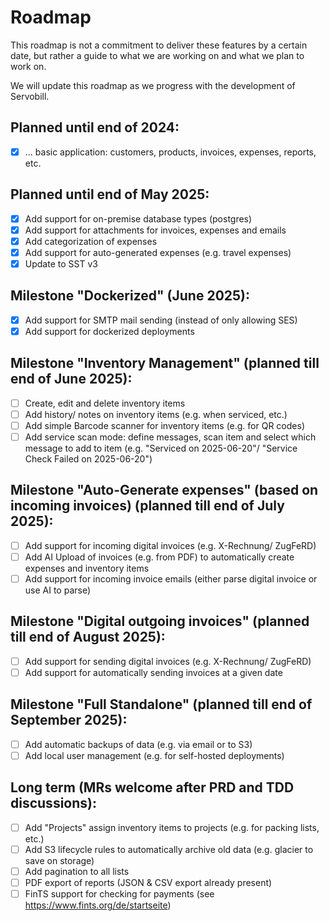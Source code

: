 # Roadmap

This roadmap is not a commitment to deliver these features by a certain date, but rather a guide to what we are working on and what we plan to work on.

We will update this roadmap as we progress with the development of Servobill.

## Planned until end of 2024:
- [X] ... basic application: customers, products, invoices, expenses, reports, etc.

## Planned until end of May 2025:
- [X] Add support for on-premise database types (postgres)
- [X] Add support for attachments for invoices, expenses and emails
- [X] Add categorization of expenses
- [X] Add support for auto-generated expenses (e.g. travel expenses)
- [X] Update to SST v3

## Milestone "Dockerized" (June 2025):
- [X] Add support for SMTP mail sending (instead of only allowing SES)
- [X] Add support for dockerized deployments

## Milestone "Inventory Management" (planned till end of June 2025):
- [ ] Create, edit and delete inventory items
- [ ] Add history/ notes on inventory items (e.g. when serviced, etc.)
- [ ] Add simple Barcode scanner for inventory items (e.g. for QR codes)
- [ ] Add service scan mode: define messages, scan item and select which message to add to item (e.g. "Serviced on 2025-06-20"/ "Service Check Failed on 2025-06-20")

## Milestone "Auto-Generate expenses" (based on incoming invoices) (planned till end of July 2025):
- [ ] Add support for incoming digital invoices (e.g. X-Rechnung/ ZugFeRD)
- [ ] Add AI Upload of invoices (e.g. from PDF) to automatically create expenses and inventory items
- [ ] Add support for incoming invoice emails (either parse digital invoice or use AI to parse)

## Milestone "Digital outgoing invoices" (planned till end of August 2025):
- [ ] Add support for sending digital invoices (e.g. X-Rechnung/ ZugFeRD)
- [ ] Add support for automatically sending invoices at a given date

## Milestone "Full Standalone" (planned till end of September 2025):
- [ ] Add automatic backups of data (e.g. via email or to S3)
- [ ] Add local user management (e.g. for self-hosted deployments)

## Long term (MRs welcome after PRD and TDD discussions):
- [ ] Add "Projects" assign inventory items to projects (e.g. for packing lists, etc.)
- [ ] Add S3 lifecycle rules to automatically archive old data (e.g. glacier to save on storage)
- [ ] Add pagination to all lists
- [ ] PDF export of reports (JSON & CSV export already present)
- [ ] FinTS support for checking for payments (see https://www.fints.org/de/startseite)